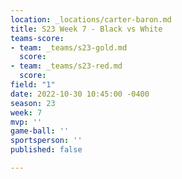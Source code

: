 ```yaml
---
location: _locations/carter-baron.md
title: S23 Week 7 - Black vs White
teams-score:
- team: _teams/s23-gold.md
  score: 
- team: _teams/s23-red.md
  score: 
field: "1"
date: 2022-10-30 10:45:00 -0400
season: 23
week: 7
mvp: ''
game-ball: ''
sportsperson: ''
published: false

---
```

